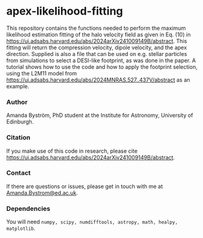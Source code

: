 # apex-likelihood-fitting

This repository contains the functions needed to perform the maximum likelihood estimation fitting of the halo velocity field as given in Eq. (10) in https://ui.adsabs.harvard.edu/abs/2024arXiv241009149B/abstract. This fitting will return the compression velocity, dipole velocity, and the apex direction. Supplied is also a file that can be used on e.g. stellar particles from simulations to select a DESI-like footprint, as was done in the paper. A tutorial shows how to use the code and how to apply the footprint selection, using the L2M11 model from https://ui.adsabs.harvard.edu/abs/2024MNRAS.527..437V/abstract as an example.

### Author

Amanda Byström, PhD student at the Institute for Astronomy, University of Edinburgh.

### Citation

If you make use of this code in research, please cite https://ui.adsabs.harvard.edu/abs/2024arXiv241009149B/abstract.

### Contact

If there are questions or issues, please get in touch with me at Amanda.Bystrom@ed.ac.uk.

### Dependencies

You will need ```numpy, scipy, numdifftools, astropy, math, healpy, matplotlib```.

